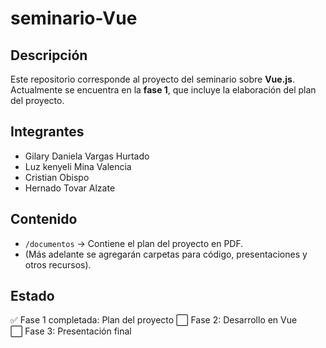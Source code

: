 # seminario-Vue
## Descripción
Este repositorio corresponde al proyecto del seminario sobre **Vue.js**.  
Actualmente se encuentra en la **fase 1**, que incluye la elaboración del plan del proyecto.

## Integrantes
- Gilary Daniela Vargas Hurtado
- Luz kenyeli Mina Valencia
- Cristian Obispo
- Hernado Tovar Alzate

## Contenido
- `/documentos` → Contiene el plan del proyecto en PDF.  
- (Más adelante se agregarán carpetas para código, presentaciones y otros recursos).

##  Estado
✅ Fase 1 completada: Plan del proyecto
⬜ Fase 2: Desarrollo en Vue  
⬜ Fase 3: Presentación final
